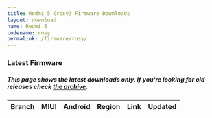 ```yaml
---
title: Redmi 5 (rosy) Firmware Downloads
layout: download
name: Redmi 5
codename: rosy
permalink: /firmware/rosy/
---
```


### Latest Firmware
##### This page shows the latest downloads only. If you're looking for old releases check [the archive](/archive/firmware/rosy/).

<div class="table-responsive-md" id="table-wrapper">
<table id="firmware" class="display dt-responsive nowrap compact table table-striped table-hover table-sm">
    <thead class="thead-dark">
        <tr>
            <th>Branch</th>
            <th>MIUI</th>
            <th>Android</th>
            <th>Region</th>
            <th>Link</th>
            <th>Updated</th>
        </tr>
    </thead>
    <script>loadFirmwareDownloads('rosy', 'latest')</script>
</table>
</div>
